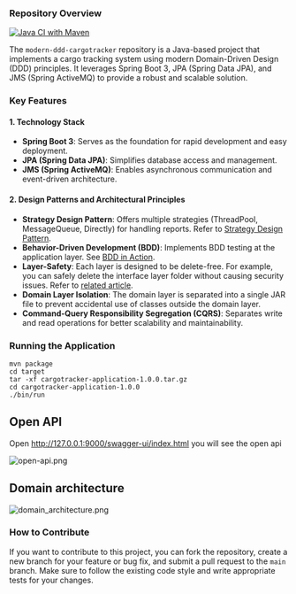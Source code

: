 ### Repository Overview
[![Java CI with Maven](https://github.com/c5ms/ddd-sample-cargotracker/actions/workflows/maven.yml/badge.svg)](https://github.com/c5ms/ddd-sample-cargotracker/actions/workflows/maven.yml)

The `modern-ddd-cargotracker` repository is a Java-based project that implements a cargo tracking system using modern Domain-Driven Design (DDD) principles. It leverages Spring Boot 3, JPA (Spring Data JPA), and JMS (Spring ActiveMQ) to provide a robust and scalable solution.

### Key Features

#### 1. Technology Stack
- **Spring Boot 3**: Serves as the foundation for rapid development and easy deployment.
- **JPA (Spring Data JPA)**: Simplifies database access and management.
- **JMS (Spring ActiveMQ)**: Enables asynchronous communication and event-driven architecture.

#### 2. Design Patterns and Architectural Principles
- **Strategy Design Pattern**: Offers multiple strategies (ThreadPool, MessageQueue, Directly) for handling reports. Refer to [Strategy Design Pattern](https://java-design-patterns.com/patterns/strategy/).
- **Behavior-Driven Development (BDD)**: Implements BDD testing at the application layer. See [BDD in Action](https://livebook.manning.com/book/bdd-in-action/chapter-10).
- **Layer-Safety**: Each layer is designed to be delete-free. For example, you can safely delete the interface layer folder without causing security issues. Refer to [related article](http://www.javapractices.com/topic/TopicAction.do?Id=205).
- **Domain Layer Isolation**: The domain layer is separated into a single JAR file to prevent accidental use of classes outside the domain layer.
- **Command-Query Responsibility Segregation (CQRS)**: Separates write and read operations for better scalability and maintainability.

### Running the Application

```shell
mvn package
cd target
tar -xf cargotracker-application-1.0.0.tar.gz
cd cargotracker-application-1.0.0
./bin/run
```
## Open API

Open http://127.0.0.1:9000/swagger-ui/index.html you will see the open api

![open-api.png](src/img/open-api.png)

## Domain architecture
![domain_architecture.png](src/uml/domain_architecture.png)

### How to Contribute
If you want to contribute to this project, you can fork the repository, create a new branch for your feature or bug fix, and submit a pull request to the `main` branch. Make sure to follow the existing code style and write appropriate tests for your changes.